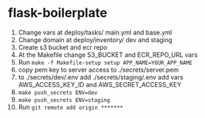 # flask-boilerplate

1. Change vars at deploy/tasks/ main.yml and base.yml
1. Change domain at deploy/inventory/ dev and staging
1. Create s3 bucket and ecr repo
1. At the Makefile change S3_BUCKET and ECR_REPO_URL vars
1. Run `make -f Makefile-setup setup APP_NAME=YOUR_APP_NAME`
1. copy pem key to server access to ./secrets/server.pem
1. to ./secrets/dev/.env add ./secrets/staging/.env add vars AWS_ACCESS_KEY_ID and AWS_SECRET_ACCESS_KEY
1. `make push_secrets ENV=dev`
1. `make push_secrets ENV=staging`
1. Run `git remote add origin *******`
